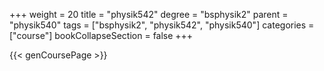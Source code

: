 +++
weight = 20
title = "physik542"
degree = "bsphysik2"
parent = "physik540"
tags = ["bsphysik2", "physik542", "physik540"]
categories = ["course"]
bookCollapseSection = false
+++

{{< genCoursePage >}}
